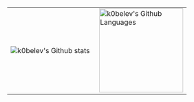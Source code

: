 <table>
  <tr>
    <td>
      <img align="left" src="https://github-readme-streak-stats.herokuapp.com/?user=k0belev&theme=algolia" alt="k0belev's Github stats" />
    </td>
    <td>
      <img height="195px" align="right" alt="k0belev's Github Languages" src="https://github-readme-stats-eight-theta.vercel.app/api/top-langs/?username=k0belev&theme=algolia&layout=compact" />
    </td>
  </tr>
</table>
